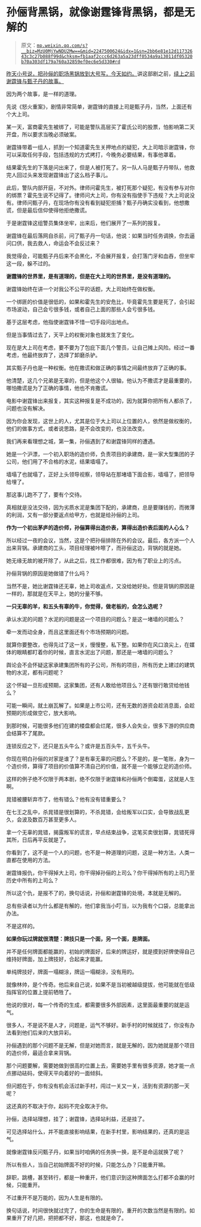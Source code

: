 # 孙俪背黑锅，就像谢霆锋背黑锅，都是无解的

> 原文：[`mp.weixin.qq.com/s?__biz=MzU0MjYwNDU2Mw==&mid=2247500624&idx=1&sn=2bb6e81e12d11732643c3c27b088f99d&chksm=fb1aaf2ccc6d263a5a23dff0534a9a13011df05320b70a303df179a760a32859ef0ec6e5d330#rd`](http://mp.weixin.qq.com/s?__biz=MzU0MjYwNDU2Mw==&mid=2247500624&idx=1&sn=2bb6e81e12d11732643c3c27b088f99d&chksm=fb1aaf2ccc6d263a5a23dff0534a9a13011df05320b70a303df179a760a32859ef0ec6e5d330#rd)

[昨天小号说，把孙俪的职场黑锅放到大号写，今天如约。](http://mp.weixin.qq.com/s?__biz=MzU3NDc5Nzc0NQ==&mid=2247506155&idx=1&sn=92c9765f8c6c80b8f917f54b4c503667&chksm=fd2e7a35ca59f323c656121f30201b9c524f3c34ebf6612a771ec1dec292f1f8c4fbd36568c1&scene=21#wechat_redirect)讲这部剧之前，[续上之前谢霆锋与甄子丹的故事。](http://mp.weixin.qq.com/s?__biz=MzU0MjYwNDU2Mw==&mid=2247500549&idx=2&sn=7c8bcc2707202a1c8d4631579263c65b&chksm=fb1aaf79cc6d266f384edf5cc216e51188d631fca80fbd24054330c5fc048937f7f45f8076f2&scene=21#wechat_redirect)

因为两个故事，是一样的道理。

先说《怒火重案》，剧情非常简单，谢霆锋的直接上司是甄子丹，当然，上面还有个大上司。

某一天，富商霍先生被绑了，可能是警队高层买了霍氏公司的股票，怕影响第二天开盘，所以要求当晚必须破案。

谢霆锋带着一组人，抓到一个知道霍先生关押地点的疑犯，大上司暗示谢霆锋，你可以采取任何手段，包括违规的方式拷打，今晚务必要结果，有事他罩着。

结果霍先生的下落是问出来了，但是人被打死了。另一队人马是甄子丹带队，他救完人回过头来发现谢霆锋出了这么档子事儿。

此后，警队内部开庭，不对外。律师问霍先生，被打死那个疑犯，有没有参与对你的绑票？霍先生说不记得了。律师问大上司，你有没有指使手下违规？大上司说没有。律师问甄子丹，在现场你有没有看到疑犯拒捕？甄子丹确实没看到，他想撒谎，但是最后信仰使得他拒绝撒谎。

于是谢霆锋这组警员集体坐牢，出来后，他们展开了一系列的报复。

谢霆锋在最后落网自杀前，问了甄子丹一句话，他说：如果当时任务调换，你去逼问口供，我去救人，命运会不会反过来？ 

我觉得会，可能甄子丹后来不会黑化，不会展开报复，会打落门牙和血吞，但坐牢这一段，躲不过的。 

**谢霆锋的世界里，是有道理的，但是在大上司的世界里，是没有道理的。** 

谢霆锋始终在讲一个对我公不公平的话题，大上司始终在做权衡。 

一个绑匪的价值是很低的，如果和霍先生的安危比，毕竟霍先生要是死了，会引起市场波动，自己会亏很多钱，或者自己上面的那些人会亏很多钱。

基于这层考虑，他指使谢霆锋不惜一切手段问出地点。 

但是当事情过去了，天平上的权衡对象也就发生了变化。 

现在是大上司在考虑，要不要为了包庇下面几个警员，让自己摊上风险。经过一番考虑，他最终放弃了，选择了卸磨杀驴。

其实甄子丹也是一种权衡。他在撒谎和做正确的事情之间最终放弃了正确的事。 

他清楚，这几个兄弟是无辜的，但是他这个人很轴，他认为不撒谎才是最重要的，哪怕撒谎是为了正确的事情，他也不肯撒谎。

电影中谢霆锋出来报复，其实这种报复是不成功的，因为就算你把所有人都杀了，问题也没有解决。 

因为你会发现，这世上的人，尤其是位于大上司以上位置的人，依然是做权衡的，他们的做事方式，或者说思路，是不会改变的，也没法改变。 

我们再来看理想之城，第一集，孙俪遇到了和谢霆锋同样的遭遇。

她是一个沪漂，一个初入职场的造价师，负责项目的承建商，是一家大型集团的子公司，他们用了不合格的水泥，结果墙塌了。 

墙塌了也就塌了，正好上头领导视察，领导站在那堵墙下面合影，墙塌了，把领导给埋了。

那这事儿跑不了了，要有个交待。 

真相就是没法交待，因为劣质水泥是集团下配的，承建商，总是要赚钱的，而微薄的利润，又有一部分要返点给甲方，也就是给孙俪的上司。

**作为一个初出茅庐的造价师，孙俪算得出造价表，算得出造价表后面的人心么？** 

所以经过一夜的会议，当然，这是个把孙俪排除在外的会议。最后，各方派一个人出来背锅。承建商的工头，项目经理被咔嚓了，而孙俪这边，背锅的就是她。 

她无缘无故的被开除了，从此之后，找工作都很难，因为有了职业上的污点。

孙俪背锅的原因是她做错了什么吗？ 

当然不是，她比谢霆锋还无辜，她上司收返点，又没给她好处。但是背锅的原因是一样的，那就是在天平上，她的分量不够。

**一只无辜的羊，和五头有辜的牛，你觉得，做老板的，会怎么选呢？** 

承认水泥的问题？水泥的问题是这一个项目的问题么？是这一堵墙的问题么？

牵一发而动全身，而且这里面还有个市场预期的问题。

就算你要整改，也得先过了这一关，慢慢整，私下整。如果你在风口浪尖上，在媒体的眼睛都盯着你的时候，直言水泥出了问题，那还是一堵墙的问题么？

舆论会不会怀疑这家承建集团所有的子公司，所有的项目，所有历史上建过的建筑物的水泥，都有问题呢？ 

这个怀疑一旦形成预期，这家集团，还有人敢给他项目么？还有银行敢贷给他钱么？ 

可能一瞬间，就土崩瓦解了。如果是上市公司，还有无数的游资会趁消息面，会趁预期的形成做空它，放大影响。

到那时候，可能很多他们在建的楼盘都会烂尾，很多人会失业，很多下游的供应商会结算不了尾款。 

连锁反应之下，还只是五头牛么？或许是五百头牛，五千头牛。 

你现在明白孙俪的对家是谁了？是有辜无辜的问题么？不是的，是一笔账，身为一个造价师，算得了项目的价值算不清自己的价值，就不是一个能够立足的造价师。

这样的例子绝不仅限于两本剧，绝不仅限于谢霆锋和孙俪两个倒霉蛋，这就是人生啊。 

晁错被腰斩弃市了，他有错么？他有没有错重要么？ 

在七王之乱中，杀晁错是很划算的，不杀晁错，会给叛军以口实，会导致战乱更久，会波及数百万甚至更多人。

拿一个无辜的晁错，揭露叛军的谎言，早点结束战争，这笔买卖很划算，晁错死得其所，日后再平反就是了。 

你看到了，这不是一个人的问题，也不是一种道理的问题，这是一种方法，人类一直都在使用的方法。 

谢霆锋报仇，你干得掉大上司，你干得掉孙俪的上司么？你干得掉所有的上司乃至历史中所有的上司么？

所以这个仇，是报不了的，换句话说，孙俪和谢霆锋的处境，本就是无解的。 

总有些读者以为什么都是有解的，他们拿我当小叮当，以为我有个口袋，总能拿出办法。

不是这样的。 

**如果你玩过牌就很清楚：牌技只是一个面，另一个面，是牌面。**

并不是任何牌面都能赢的，初始的牌面好，后来的牌运好，就是摸到好牌使得自己维持好牌面，加上牌技好，合起来才能赢。 

单纯牌技好，牌面一塌糊涂，牌运一塌糊涂，没有用的。

就像林帅，是个传奇。他后来自己说，如果不是当初被越级提拔，他可能就在低级指挥官的位置上提前牺牲了。 

他说的很对，每一个传奇的生成，都需要很多外部因素，这里面最重要的就是运气。

很多人，不是说不是人才，问题是，运气不够好。新手村的时候就挂了，你没有办法看到他们后来的大放异彩。 

孙俪遇到的那个问题不是无解，但是对她而言，就是无解的，因为她就是那个项目的造价师，最适合拿来背锅。

那个问题要解，需要她做到很高的位置上去，需要她手里有很多资源，她才能一点点挪动砝码，使得天平向着好的一面倾斜。 

但问题在于，你有没有机会活过新手村，闯过一关又一关，活到有资源的那一天呢？ 

这还真的不取决于你，起码不完全取决于你。

孙俪，选择站理想，挂了；谢霆锋，选择站利益，还是挂了。

可见选择站什么，并不能直接影响结果，在新手村里，影响结果的，还真的是运气。

就像谢霆锋反问甄子丹，如果当时咱俩的任务换一换，是不是命运就换了呢？ 

所以有些人，当自己初始牌面不好的时候，只能怎么办？只能重开嘛。 

辞职，跳槽，甚至转行，都是一种重开，他们意识到这种牌面怎么打都不会赢的时候，只能重开。 

不过重开不是万能的，因为人生是有限的。

换句话说，时间很快就过完了，你的生命是有限的，重开的次数当然是有限的。如果重开了好几把，把把都不好，那这，也就是命了。